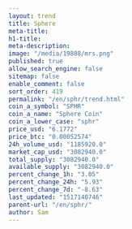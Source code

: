 ```yaml
---
layout: trend
title: Sphere
meta-title: 
h1-title: 
meta-description: 
image: "/media/19808/mrs.png"
published: true
allow_search_engine: false
sitemap: false
enable_comment: false
sort_order: 419
permalink: "/en/sphr/trend.html"
coin_a_symbol: "SPHR"
coin_a_name: "Sphere Coin"
coin_a_lower_case: "sphr"
price_usd: "6.1772"
price_btc: "0.00052574"
24h_volume_usd: "1185920.0"
market_cap_usd: "3082940.0"
total_supply: "3082940.0"
available_supply: "3082940.0"
percent_change_1h: "3.05"
percent_change_24h: "5.93"
percent_change_7d: "-8.63"
last_updated: "1517140746"
parent-url: "/en/sphr/"
author: Sam
---
```


